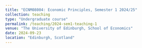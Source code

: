 ```yaml
---
title: "ECNM08004: Economic Principles, Semester 1 2024/25"
collection: teaching
type: "Undergraduate course"
permalink: /teaching/2024-sem1-teaching-1
venue: "The University of Edinburgh, School of Economics"
date: 2024-09-23
location: "Edinburgh, Scotland"
---
```

